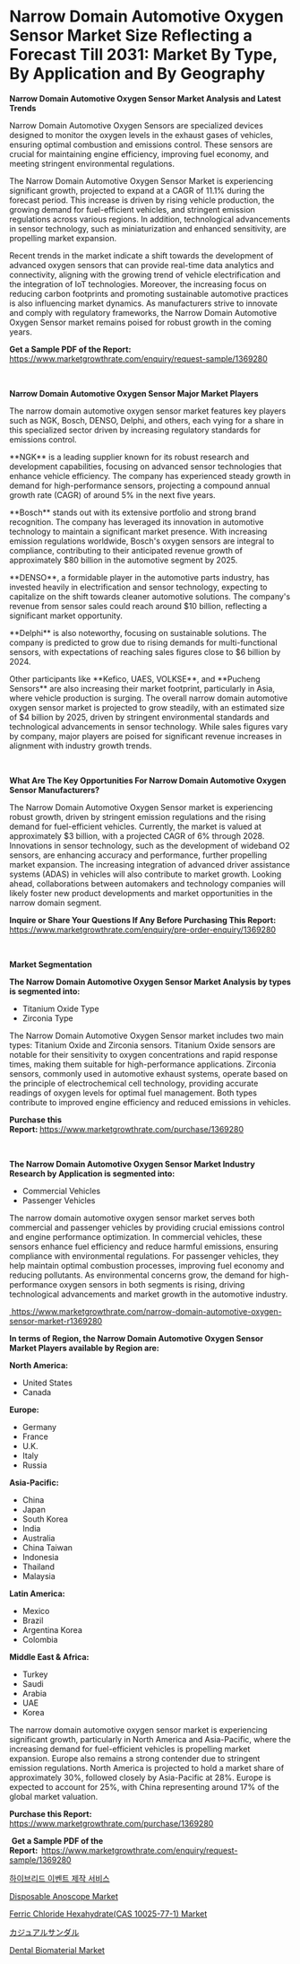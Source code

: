<p><h1>Narrow Domain Automotive Oxygen Sensor Market Size Reflecting a Forecast Till 2031: Market By Type, By Application and By Geography</h1></p><p><strong>Narrow Domain Automotive Oxygen Sensor Market Analysis and Latest Trends</strong></p>
<p><p>Narrow Domain Automotive Oxygen Sensors are specialized devices designed to monitor the oxygen levels in the exhaust gases of vehicles, ensuring optimal combustion and emissions control. These sensors are crucial for maintaining engine efficiency, improving fuel economy, and meeting stringent environmental regulations.</p><p>The Narrow Domain Automotive Oxygen Sensor Market is experiencing significant growth, projected to expand at a CAGR of 11.1% during the forecast period. This increase is driven by rising vehicle production, the growing demand for fuel-efficient vehicles, and stringent emission regulations across various regions. In addition, technological advancements in sensor technology, such as miniaturization and enhanced sensitivity, are propelling market expansion.</p><p>Recent trends in the market indicate a shift towards the development of advanced oxygen sensors that can provide real-time data analytics and connectivity, aligning with the growing trend of vehicle electrification and the integration of IoT technologies. Moreover, the increasing focus on reducing carbon footprints and promoting sustainable automotive practices is also influencing market dynamics. As manufacturers strive to innovate and comply with regulatory frameworks, the Narrow Domain Automotive Oxygen Sensor market remains poised for robust growth in the coming years.</p></p>
<p><strong>Get a Sample PDF of the Report:&nbsp;</strong> <a href="https://www.marketgrowthrate.com/enquiry/request-sample/1369280">https://www.marketgrowthrate.com/enquiry/request-sample/1369280</a></p>
<p>&nbsp;</p>
<p><strong>Narrow Domain Automotive Oxygen Sensor Major Market Players</strong></p>
<p><p>The narrow domain automotive oxygen sensor market features key players such as NGK, Bosch, DENSO, Delphi, and others, each vying for a share in this specialized sector driven by increasing regulatory standards for emissions control. </p><p>**NGK** is a leading supplier known for its robust research and development capabilities, focusing on advanced sensor technologies that enhance vehicle efficiency. The company has experienced steady growth in demand for high-performance sensors, projecting a compound annual growth rate (CAGR) of around 5% in the next five years.</p><p>**Bosch** stands out with its extensive portfolio and strong brand recognition. The company has leveraged its innovation in automotive technology to maintain a significant market presence. With increasing emission regulations worldwide, Bosch's oxygen sensors are integral to compliance, contributing to their anticipated revenue growth of approximately $80 billion in the automotive segment by 2025.</p><p>**DENSO**, a formidable player in the automotive parts industry, has invested heavily in electrification and sensor technology, expecting to capitalize on the shift towards cleaner automotive solutions. The company's revenue from sensor sales could reach around $10 billion, reflecting a significant market opportunity.</p><p>**Delphi** is also noteworthy, focusing on sustainable solutions. The company is predicted to grow due to rising demands for multi-functional sensors, with expectations of reaching sales figures close to $6 billion by 2024.</p><p>Other participants like **Kefico, UAES, VOLKSE**, and **Pucheng Sensors** are also increasing their market footprint, particularly in Asia, where vehicle production is surging. The overall narrow domain automotive oxygen sensor market is projected to grow steadily, with an estimated size of $4 billion by 2025, driven by stringent environmental standards and technological advancements in sensor technology. While sales figures vary by company, major players are poised for significant revenue increases in alignment with industry growth trends.</p></p>
<p>&nbsp;</p>
<p><strong>What Are The Key Opportunities For Narrow Domain Automotive Oxygen Sensor Manufacturers?</strong></p>
<p><p>The Narrow Domain Automotive Oxygen Sensor market is experiencing robust growth, driven by stringent emission regulations and the rising demand for fuel-efficient vehicles. Currently, the market is valued at approximately $3 billion, with a projected CAGR of 6% through 2028. Innovations in sensor technology, such as the development of wideband O2 sensors, are enhancing accuracy and performance, further propelling market expansion. The increasing integration of advanced driver assistance systems (ADAS) in vehicles will also contribute to market growth. Looking ahead, collaborations between automakers and technology companies will likely foster new product developments and market opportunities in the narrow domain segment.</p></p>
<p><strong>Inquire or Share Your Questions If Any Before Purchasing This Report:</strong> <a href="https://www.marketgrowthrate.com/enquiry/pre-order-enquiry/1369280">https://www.marketgrowthrate.com/enquiry/pre-order-enquiry/1369280</a></p>
<p>&nbsp;</p>
<p><strong>Market Segmentation</strong></p>
<p><strong>The Narrow Domain Automotive Oxygen Sensor Market Analysis by types is segmented into:</strong></p>
<p><ul><li>Titanium Oxide Type</li><li>Zirconia Type</li></ul></p>
<p><p>The Narrow Domain Automotive Oxygen Sensor market includes two main types: Titanium Oxide and Zirconia sensors. Titanium Oxide sensors are notable for their sensitivity to oxygen concentrations and rapid response times, making them suitable for high-performance applications. Zirconia sensors, commonly used in automotive exhaust systems, operate based on the principle of electrochemical cell technology, providing accurate readings of oxygen levels for optimal fuel management. Both types contribute to improved engine efficiency and reduced emissions in vehicles.</p></p>
<p><strong>Purchase this Report:&nbsp;</strong><a href="https://www.marketgrowthrate.com/purchase/1369280">https://www.marketgrowthrate.com/purchase/1369280</a></p>
<p>&nbsp;</p>
<p><strong>The Narrow Domain Automotive Oxygen Sensor Market Industry Research by Application is segmented into:</strong></p>
<p><ul><li>Commercial Vehicles</li><li>Passenger Vehicles</li></ul></p>
<p><p>The narrow domain automotive oxygen sensor market serves both commercial and passenger vehicles by providing crucial emissions control and engine performance optimization. In commercial vehicles, these sensors enhance fuel efficiency and reduce harmful emissions, ensuring compliance with environmental regulations. For passenger vehicles, they help maintain optimal combustion processes, improving fuel economy and reducing pollutants. As environmental concerns grow, the demand for high-performance oxygen sensors in both segments is rising, driving technological advancements and market growth in the automotive industry.</p></p>
<p><a href="https://www.marketgrowthrate.com/narrow-domain-automotive-oxygen-sensor-market-r1369280">&nbsp;https://www.marketgrowthrate.com/narrow-domain-automotive-oxygen-sensor-market-r1369280</a></p>
<p><strong>In terms of Region, the Narrow Domain Automotive Oxygen Sensor Market Players available by Region are:</strong></p>
<p>
    <p> <strong> North America: </strong>
        <ul>
            <li>United States</li>
            <li>Canada</li>
        </ul>
        </p> 
    <p> <strong> Europe: </strong>
        <ul>
            <li>Germany</li>
            <li>France</li>
            <li>U.K.</li>
            <li>Italy</li>
            <li>Russia</li>
        </ul>
        </p> 
    <p> <strong> Asia-Pacific: </strong>
        <ul>
            <li>China</li>
            <li>Japan</li>
            <li>South Korea</li>
            <li>India</li>
            <li>Australia</li>
            <li>China Taiwan</li>
            <li>Indonesia</li>
            <li>Thailand</li>
            <li>Malaysia</li>
        </ul>
        </p> 
    <p> <strong> Latin America: </strong>
        <ul>
            <li>Mexico</li>
            <li>Brazil</li>
            <li>Argentina Korea</li>
            <li>Colombia</li>
        </ul>
        </p> 
    <p> <strong> Middle East & Africa: </strong>
        <ul>
            <li>Turkey</li>
            <li>Saudi</li>
            <li>Arabia</li>
            <li>UAE</li>
            <li>Korea</li>
        </ul>
    </p>
    </p>
<p><p>The narrow domain automotive oxygen sensor market is experiencing significant growth, particularly in North America and Asia-Pacific, where the increasing demand for fuel-efficient vehicles is propelling market expansion. Europe also remains a strong contender due to stringent emission regulations. North America is projected to hold a market share of approximately 30%, followed closely by Asia-Pacific at 28%. Europe is expected to account for 25%, with China representing around 17% of the global market valuation.</p></p>
<p><strong>Purchase this Report: </strong><a href="https://www.marketgrowthrate.com/purchase/1369280">https://www.marketgrowthrate.com/purchase/1369280</a></p>
<p>&nbsp;<strong>Get a Sample PDF of the Report:&nbsp;&nbsp;</strong><a href="https://www.marketgrowthrate.com/enquiry/request-sample/1369280">https://www.marketgrowthrate.com/enquiry/request-sample/1369280</a></p>
<p><strong></strong></p>
<p><p><a href="https://medium.com/@nikitabruen/%ED%95%98%EC%9D%B4%EB%B8%8C%EB%A6%AC%EB%93%9C-%EC%9D%B4%EB%B2%A4%ED%8A%B8-%EC%A0%9C%EC%9E%91-%EC%84%9C%EB%B9%84%EC%8A%A4-%EC%8B%9C%EC%9E%A5-%EA%B8%80%EB%A1%9C%EB%B2%8C-%EC%8B%9C%EC%9E%A5-%EB%8F%99%ED%96%A5-%EB%B0%8F-%EC%8B%9C%EC%9E%A5-%EC%A0%84%EB%A7%9D-2024-2031-68d99b925c39?postPublishedType=repub">하이브리드 이벤트 제작 서비스</a></p><p><a href="https://www.linkedin.com/pulse/disposable-anoscope-market-global-trends-forecast-2024-2031-gjwnf?trackingId=JASHJjMYR22vZsmM0g84%2Bw%3D%3D">Disposable Anoscope Market</a></p><p><a href="https://issuu.com/reportprime-2/docs/ferric-chloride-hexahydratecas-1002_45436a9d02bf8f">Ferric Chloride Hexahydrate(CAS 10025-77-1) Market</a></p><p><a href="https://medium.com/@saboleigh892/%E3%82%AB%E3%82%B8%E3%83%A5%E3%82%A2%E3%83%AB%E3%82%B5%E3%83%B3%E3%83%80%E3%83%AB%E5%B8%82%E5%A0%B4%E3%81%AE%E3%83%88%E3%83%AC%E3%83%B3%E3%83%89-%E5%B8%82%E5%A0%B4%E3%82%BB%E3%82%B0%E3%83%A1%E3%83%B3%E3%83%86%E3%83%BC%E3%82%B7%E3%83%A7%E3%83%B3%E3%81%AE%E8%A9%B3%E7%B4%B0%E3%81%AA%E8%AA%BF%E6%9F%BB%E3%81%A8%E6%96%B0%E8%88%88%E3%83%88%E3%83%AC%E3%83%B3%E3%83%89%E3%81%AE%E9%87%8D%E8%A6%81%E6%80%A7%E3%81%AE%E5%88%86%E6%9E%90-e8f29a54d358?postPublishedType=repub">カジュアルサンダル</a></p><p><a href="https://www.linkedin.com/pulse/what-growth-opportunities-challenges-dental-biomaterial-market-nk7qf?trackingId=flfQp5QRTGGyBYvuzAUSCA%3D%3D">Dental Biomaterial Market</a></p></p>